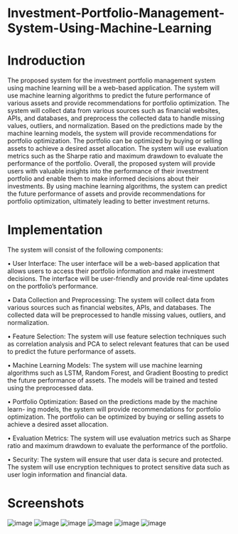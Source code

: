# Investment-Portfolio-Management-System-Using-Machine-Learning

# Indroduction

The proposed system for the investment portfolio management system using machine learning will be a web-based application. The system will use machine learning algorithms to predict the future performance of various assets and provide recommendations for portfolio optimization. The system will collect data from various sources such as financial websites, APIs, and databases, and preprocess the collected data to handle missing values, outliers, and normalization. Based on the predictions made by the machine learning models, the system will provide recommendations for portfolio optimization. The portfolio can be optimized by buying or selling assets to achieve a desired asset allocation. The system will use evaluation metrics such as the Sharpe ratio and maximum drawdown to evaluate the performance of the portfolio. Overall, the proposed system will provide users with valuable insights into the performance of their investment portfolio and enable them to make informed decisions about their investments. By using machine learning algorithms, the system can predict the future performance of assets and provide recommendations for portfolio optimization, ultimately leading to better investment returns.

# Implementation

The system will consist of the following components:

• User Interface: The user interface will be a web-based application that allows users to access their portfolio information and make investment decisions. The interface will be user-friendly and provide real-time updates on the portfolio’s performance.

• Data Collection and Preprocessing: The system will collect data from various sources such as financial websites, APIs, and databases. The collected data will be preprocessed to handle missing values, outliers, and normalization.

• Feature Selection: The system will use feature selection techniques such as correlation analysis and PCA to select relevant features that can be used to predict the future performance of assets.

• Machine Learning Models: The system will use machine learning algorithms such as LSTM, Random Forest, and Gradient Boosting to predict the future performance of assets. The models will be trained and tested using the preprocessed data.

• Portfolio Optimization: Based on the predictions made by the machine learn- ing models, the system will provide recommendations for portfolio optimization. The portfolio can be optimized by buying or selling assets to achieve a desired asset allocation.

• Evaluation Metrics: The system will use evaluation metrics such as Sharpe ratio and maximum drawdown to evaluate the performance of the portfolio.

• Security: The system will ensure that user data is secure and protected. The system will use encryption techniques to protect sensitive data such as user login information and financial data.

# Screenshots

![image](https://github.com/Arbaz8888/Investment-Portfolio-Management-System-Using-Machine-Learning/assets/91562914/40b69f63-9385-4b69-9f3f-512b99b9edb5)
![image](https://github.com/Arbaz8888/Investment-Portfolio-Management-System-Using-Machine-Learning/assets/91562914/f0d284fb-773f-4185-8eba-182574631c9d)
![image](https://github.com/Arbaz8888/Investment-Portfolio-Management-System-Using-Machine-Learning/assets/91562914/9f9f51f2-26ea-4c0f-a451-d46e199ee0b0)
![image](https://github.com/Arbaz8888/Investment-Portfolio-Management-System-Using-Machine-Learning/assets/91562914/19bd4cd2-39bf-4ea7-ba03-ac1204e72907)
![image](https://github.com/Arbaz8888/Investment-Portfolio-Management-System-Using-Machine-Learning/assets/91562914/9fc6e772-1260-4faf-9712-303b3f614689)
![image](https://github.com/Arbaz8888/Investment-Portfolio-Management-System-Using-Machine-Learning/assets/91562914/2b1ae97d-281c-4ddd-b78a-de2fa0e6fc04)









